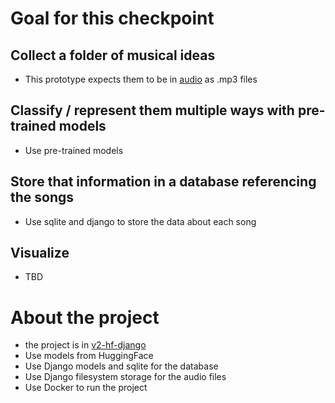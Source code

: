 
# Goal for this checkpoint

## Collect a folder of musical ideas
- This prototype expects them to be in [audio](../audio/readme.txt) as .mp3 files

## Classify / represent them multiple ways with pre-trained models
- Use pre-trained models

## Store that information in a database referencing the songs
- Use sqlite and django to store the data about each song

## Visualize
- TBD


# About the project

- the project is in [v2-hf-django](./v2-hf-django/)
- Use models from HuggingFace
- Use Django models and sqlite for the database
- Use Django filesystem storage for the audio files
- Use Docker to run the project
